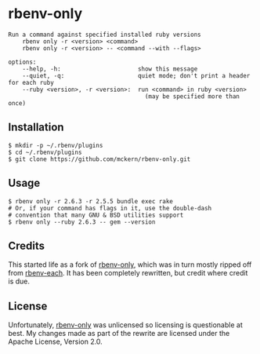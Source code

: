 # rbenv-only

```
Run a command against specified installed ruby versions
    rbenv only -r <version> <command>
    rbenv only -r <version> -- <command --with --flags>

options:
    --help, -h:                      show this message
    --quiet, -q:                     quiet mode; don't print a header for each ruby
    --ruby <version>, -r <version>:  run <command> in ruby <version>
                                       (may be specified more than once)
```

## Installation

```shell
$ mkdir -p ~/.rbenv/plugins
$ cd ~/.rbenv/plugins
$ git clone https://github.com/mckern/rbenv-only.git
```

## Usage

```shell
$ rbenv only -r 2.6.3 -r 2.5.5 bundle exec rake
# Or, if your command has flags in it, use the double-dash
# convention that many GNU & BSD utilities support
$ rbenv only --ruby 2.6.3 -- gem --version
```

## Credits

This started life as a fork of [rbenv-only](https://github.com/rodreegez/rbenv-only), which was in turn mostly ripped off from [rbenv-each](https://github.com/chriseppstein/rbenv-each). It has been completely rewritten, but credit where credit is due.

## License

Unfortunately, [rbenv-only](https://github.com/rodreegez/rbenv-only) was unlicensed so licensing is questionable at best. My changes made as part of the rewrite are licensed under the Apache License, Version 2.0.
